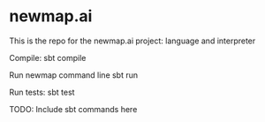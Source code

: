 # newmap.ai
This is the repo for the newmap.ai project: language and interpreter


Compile:
sbt compile

Run newmap command line
sbt run

Run tests:
sbt test


TODO: Include sbt commands here